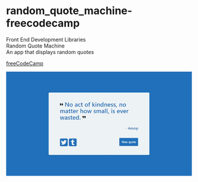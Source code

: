 # random_quote_machine-freecodecamp
Front End Development Libraries<br>
Random Quote Machine<br>
An app that displays random quotes

[freeCodeCamp](https://www.freecodecamp.org/learn "Earn free verified certifications with freeCodeCamp's core curriculum")

![Telephone Number Validator](./random-quote-machine.jpg)
